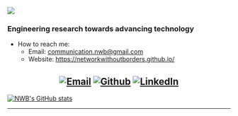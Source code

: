 ![](https://komarev.com/ghpvc/?username=networkwithoutborders&color=864879)
### Engineering research towards advancing technology
- How to reach me:
    - Email: communication.nwb@gmail.com
    - Website: https://networkwithoutborders.github.io/
<center>
    
[![Email](https://img.shields.io/badge/-EMAIL-719FB0?style=for-the-badge&logo=gmail&logoColor=white)](mailto:communication.nwb@gmail.com?subject=[GitHub])
[![Github](https://img.shields.io/badge/github-689683.svg?style=for-the-badge&logo=github)](https://github.com/networkwithoutborders)
[![LinkedIn](https://img.shields.io/badge/-LINKEDIN-864879?style=for-the-badge&logo=linkedin&logoColor=white)](https://www.linkedin.com/company/network-without-borders-nwb/)
---

</center>

[![NWB's GitHub stats](https://github-readme-stats.vercel.app/api?username=networkwithoutborders)](https://github.com/anuraghazra/github-readme-stats)
 
 ---
 
<!--
**dotslashsimran/dotslashsimran** is a ✨ _special_ ✨ repository because its `README.md` (this file) appears on your GitHub profile.
Here are some ideas to get you started:
- 🔭 I’m currently working on ...
- 🌱 I’m currently learning ...
- 👯 I’m looking to collaborate on ...
- 🤔 I’m looking for help with ...
- 💬 Ask me about ...
- 📫 How to reach me: ...
- 😄 Pronouns: ...
- ⚡ Fun fact: ...
-->
